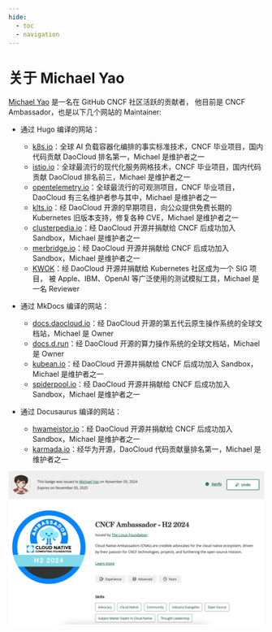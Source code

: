 ```yaml
---
hide:
  - toc
  - navigation
---
```


# 关于 Michael Yao

[Michael Yao](https://github.com/windsonsea) 是一名在 GitHub CNCF 社区活跃的贡献者，
他目前是 CNCF Ambassador，也是以下几个网站的 Maintainer:

- 通过 Hugo 编译的网站：

    - [k8s.io](http://k8s.io)：全球 AI 负载容器化编排的事实标准技术，CNCF 毕业项目，国内代码贡献 DaoCloud 排名第一，Michael 是维护者之一
    - [istio.io](http://istio.io)：全球最流行的现代化服务网格技术，CNCF 毕业项目，国内代码贡献 DaoCloud 排名前三，Michael 是维护者之一
    - [opentelemetry.io](https://opentelemetry.io/)：全球最流行的可观测项目，CNCF 毕业项目，DaoCloud 有三名维护者参与其中，Michael 是维护者之一
    - [klts.io](http://klts.io)：经 DaoCloud 开源的早期项目，向公众提供免费长期的 Kubernetes 旧版本支持，修复各种 CVE，Michael 是维护者之一
    - [clusterpedia.io](http://clusterpedia.io)：经 DaoCloud 开源并捐献给 CNCF 后成功加入 Sandbox，Michael 是维护者之一
    - [merbridge.io](http://merbridge.io)：经 DaoCloud 开源并捐献给 CNCF 后成功加入 Sandbox，Michael 是维护者之一
    - [KWOK](https://kwok.sigs.k8s.io/)：经 DaoCloud 开源并捐献给 Kubernetes 社区成为一个 SIG 项目，
    被 Apple、IBM、OpenAI 等广泛使用的测试模拟工具，Michael 是一名 Reviewer

- 通过 MkDocs 编译的网站：

    - [docs.daocloud.io](http://docs.daocloud.io)：经 DaoCloud 开源的第五代云原生操作系统的全球文档站，Michael 是 Owner
    - [docs.d.run](https://docs.d.run/)：经 DaoCloud 开源的算力操作系统的全球文档站，Michael 是 Owner
    - [kubean.io](https://kubean-io.github.io/kubean/en/)：经 DaoCloud 开源并捐献给 CNCF 后成功加入 Sandbox，Michael 是维护者之一
    - [spiderpool.io](https://spidernet-io.github.io/spiderpool/)：经 DaoCloud 开源并捐献给 CNCF 后成功加入 Sandbox，Michael 是维护者之一

- 通过 Docusaurus 编译的网站：

    - [hwameistor.io](http://hwameistor.io)：经 DaoCloud 开源并捐献给 CNCF 后成功加入 Sandbox，Michael 是维护者之一
    - [karmada.io](http://karmada.io)：经华为开源，DaoCloud 代码贡献量排名第一，Michael 是维护者之一

![2023 commits](./profile/images/cncf08.png)

